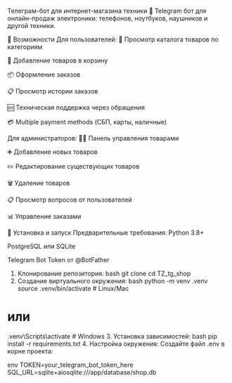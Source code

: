 Телеграм-бот для интернет-магазина техники
🤖 Telegram бот для онлайн-продаж электроники: телефонов, ноутбуков, наушников и другой техники.

🌟 Возможности
Для пользователей:
📱 Просмотр каталога товаров по категориям

🛒 Добавление товаров в корзину

📦 Оформление заказов

📋 Просмотр истории заказов

🆘 Техническая поддержка через обращения

💳 Multiple payment methods (СБП, карты, наличные)

Для администраторов:
👨‍💻 Панель управления товарами

➕ Добавление новых товаров

✏️ Редактирование существующих товаров

🗑️ Удаление товаров

📋 Просмотр вопросов от пользователей

📊 Управление заказами

🚀 Установка и запуск
Предварительные требования:
Python 3.8+

PostgreSQL или SQLite

Telegram Bot Token от @BotFather

1. Клонирование репозитория:
bash
git clone <your-repo-url>
cd TZ_tg_shop
2. Создание виртуального окружения:
bash
python -m venv .venv
source .venv/bin/activate  # Linux/Mac
# или
.venv\Scripts\activate     # Windows
3. Установка зависимостей:
bash
pip install -r requirements.txt
4. Настройка окружения:
Создайте файл .env в корне проекта:

env
TOKEN=your_telegram_bot_token_here
SQL_URL=sqlite+aiosqlite:///app/database/shop.db
